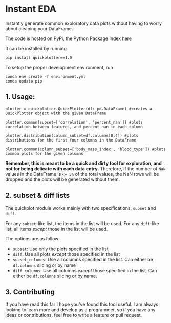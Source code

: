 # Instant EDA
Instantly generate common exploratory data plots without having to worry about cleaning your DataFrame.

The code is hosted on PyPi, the Python Package Index
[here](https://pypi.org/project/quickplotter/1.0/)

It can be installed by running 
```shell
pip install quickplotter==1.0
```

To setup the proper development environment, run 
```
conda env create -f environment.yml
conda update pip
```

## 1. Usage:
```python3
plotter = quickplotter.QuickPlotter(df: pd.DataFrame) #creates a QuickPlotter object with the given DataFrame

plotter.common(subset=['correlation', 'percent_nan']) #plots correlation between features, and percent nan in each column

plotter.distribution(column_subset=df.columns[0:4]) #plots distributions for the first four columns in the DataFrame

plotter.common(column_subset=['body_mass_index', 'blood_type']) #plots common plots for the given columns
```

**Remember, this is meant to be a quick and dirty tool for exploration, and not for being delicate with each data entry.** Therefore, if the number of `NaN` values in the DataFrame is `<= 5%` of the total values, the NaN rows will be dropped and the plots will be generated without them.

## 2. subset & diff lists
The quickplot module works mainly with two specifications, `subset` and `diff`. 

For any `subset`-like list, the items in the list will be used. For any `diff`-like list, all items *except* those in the list will be used. 

The options are as follow:
- `subset`: Use only the plots specified in the list
- `diff`: Use all plots *except* those specified in the list
- `subset_columns`: Use all columns specified in the list. Can either be `df.columns` slicing or by name
- `diff_columns`: Use all columns *except* those specified in the list. Can either be `df.columns` slicing or by name. 

## 3. Contributing

If you have read this far I hope you've found this tool useful. I am always looking to learn more and develop as a programmer, so if you have any ideas or contributions, feel free to write a feature or pull request. 
